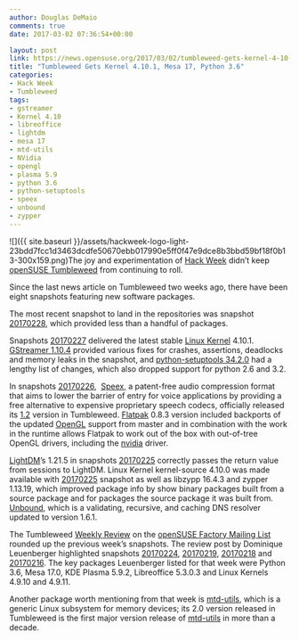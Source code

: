 ```yaml
---
author: Douglas DeMaio
comments: true
date: 2017-03-02 07:36:54+00:00

layout: post
link: https://news.opensuse.org/2017/03/02/tumbleweed-gets-kernel-4-10-1-mesa-17-python-3-6/
title: "Tumbleweed Gets Kernel 4.10.1, Mesa 17, Python 3.6"
categories:
- Hack Week
- Tumbleweed
tags:
- gstreamer
- Kernel 4.10
- libreoffice
- lightdm
- mesa 17
- mtd-utils
- NVidia
- opengl
- plasma 5.9
- python 3.6
- python-setuptools
- speex
- unbound
- zypper
---
```

![]({{ site.baseurl }}/assets/hackweek-logo-light-23bdd7fcc1d3463dcdfe50670ebb017990e5ff0f47e9dce8b3bbd59bf18f0b13-300x159.png)The joy and experimentation of [Hack Week](https://hackweek.suse.com) didn’t keep [openSUSE Tumbleweed](https://en.opensuse.org/Portal:Tumbleweed) from continuing to roll.

Since the last news article on Tumbleweed two weeks ago, there have been eight snapshots featuring new software packages.

The most recent snapshot to land in the repositories was snapshot [20170228](https://lists.opensuse.org/opensuse-factory/2017-03/msg00049.html), which provided less than a handful of packages.

Snapshots [20170227](https://lists.opensuse.org/opensuse-factory/2017-03/msg00012.html) delivered the latest stable [Linux Kernel](https://www.kernel.org) 4.10.1. [GStreamer 1.10.4](https://gstreamer.freedesktop.org/) provided various fixes for crashes, assertions, deadlocks and memory leaks in the snapshot, and [python-setuptools 34.2.0](https://pypi.python.org/pypi/setuptools) had a lengthy list of changes, which also dropped support for python 2.6 and 3.2.

In snapshots [20170226](https://lists.opensuse.org/opensuse-factory/2017-02/msg00753.html),  [Speex](https://speex.org), a patent-free audio compression format that aims to lower the barrier of entry for voice applications by providing a free alternative to expensive proprietary speech codecs, officially released its [1.2](https://speex.org/news/) version in Tumbleweed. [Flatpak](http://flatpak.org/) 0.8.3 version included backports of the updated [OpenGL](https://www.opengl.org/) support from master and in combination with the work in the runtime allows Flatpak to work out of the box with out-of-tree OpenGL drivers, including the [nvidia](http://www.nvidia.com/) driver.<!-- more -->

[LightDM](https://www.freedesktop.org/wiki/Software/LightDM/)’s 1.21.5 in snapshots [20170225](https://lists.opensuse.org/opensuse-factory/2017-02/msg00722.html) correctly passes the return value from sessions to LightDM. Linux Kernel kernel-source 4.10.0 was made available with [20170225](https://lists.opensuse.org/opensuse-factory/2017-02/msg00722.html) snapshot as well as libzypp 16.4.3 and zypper 1.13.19, which improved package info by show binary packages built from a source package and for packages the source package it was built from. [Unbound](https://unbound.net/index.html), which is a validating, recursive, and caching DNS resolver updated to version 1.6.1.

The Tumbleweed [Weekly Review](https://lists.opensuse.org/opensuse-factory/2017-02/msg00611.html) on the [openSUSE Factory Mailing List](https://lists.opensuse.org/opensuse-factory/) rounded up the previous week’s snapshots. The review post by Dominique Leuenberger highlighted snapshots [20170224](https://lists.opensuse.org/opensuse-factory/2017-02/msg00597.html), [20170219](https://lists.opensuse.org/opensuse-factory/2017-02/msg00509.html), [20170218](https://lists.opensuse.org/opensuse-factory/2017-02/msg00497.html) and [20170216](https://lists.opensuse.org/opensuse-factory/2017-02/msg00484.html). The key packages Leuenberger listed for that week were Python 3.6, Mesa 17.0, KDE Plasma 5.9.2, Libreoffice 5.3.0.3 and Linux Kernels 4.9.10 and 4.9.11.

Another package worth mentioning from that week is [mtd-utils](http://www.linux-mtd.infradead.org/), which is a generic Linux subsystem for memory devices; its 2.0 version released in Tumbleweed is the first major version release of [mtd-utils](http://www.linux-mtd.infradead.org/) in more than a decade.		
